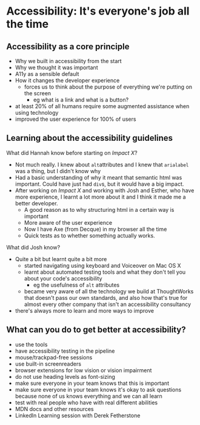 # Accessibility: It's everyone's job all the time

## Accessibility as a core principle

- Why we built in accessibility from the start
- Why we thought it was important
- A11y as a sensible default
- How it changes the developer experience
  - forces us to think about the purpose of everything we're putting on the screen
    - eg what is a link and what is a button?
- at least 20% of all humans require some augmented assistance when using technology <!-- ! check this -->
- improved the user experience for 100% of users

<!--
? I have a question to ask later
todo: ask hannah about the project
 -->

## Learning about the accessibility guidelines

What did Hannah know before starting on _Impact X_?

- Not much really. I knew about `alt`attributes and I knew that `arialabel` was a thing, but I didn't know why
- Had a basic understanding of why it meant that semantic html was important. Could have just had `div`s, but it would have a big impact.
- After working on _Impact X_ and working with Josh and Esther, who have more experience, I learnt a lot more about it and I think it made me a better developer.
  - A good reason as to why structuring html in a certain way is important
  - More aware of the user experience
  - Now I have Axe (from Decque) in my browser all the time
  - Quick tests as to whether something actually works.

What did Josh know?

- Quite a bit but learnt quite a bit more
  - started navigating using keyboard and Voiceover on Mac OS X
  - learnt about automated testing tools and what they don't tell you about your code's accessibility
    - eg the usefulness of `alt` attributes
  - became very aware of all the technology we build at ThoughtWorks that doesn't pass our own standards, and also how that's true for almost every other company that isn't an accessibility consultancy
- there's always more to learn and more ways to improve

## What can you do to get better at accessibility?

- use the tools
- have accessibility testing in the pipeline
- mouse/trackpad-free sessions
- use built-in screenreaders
- browser extensions for low vision or vision impairment
- do not use heading levels as font-sizing
- make sure everyone in your team knows that this is important
- make sure everyone in your team knows it's okay to ask questions because none of us knows everything and we can all learn
- test with real people who have with real different abilities
- MDN docs and other resources
- LinkedIn Learning session with Derek Fetherstone
